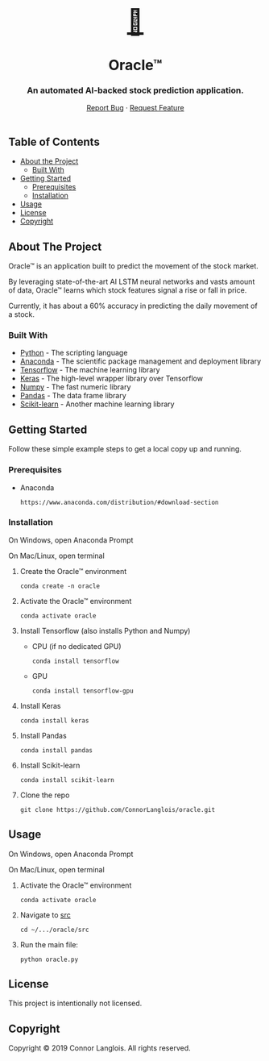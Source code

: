 <div align="center">
  <a href="#" style="font-size:50px">🔮</a>
</div>
<h1 align="center">Oracle™</h1>
<h3 align="center">An automated AI-backed stock prediction application.</h3>
<div align="center">
	<a href="https://github.com/ConnorLanglois/oracle/issues">Report Bug</a>
	·
	<a href="https://github.com/ConnorLanglois/oracle/issues">Request Feature</a>
</div>
<br>

## Table of Contents

* [About the Project](#about-the-project)
  * [Built With](#built-with)
* [Getting Started](#getting-started)
  * [Prerequisites](#prerequisites)
  * [Installation](#installation)
* [Usage](#usage)
* [License](#license)
* [Copyright](#copyright)

## About The Project

Oracle™ is an application built to predict the movement of the stock market.

By leveraging state-of-the-art AI LSTM neural networks and vasts amount of data, Oracle™ learns which stock features signal a rise or fall in price.

Currently, it has about a 60% accuracy in predicting the daily movement of a stock.

### Built With

* [Python](https://www.python.org/) - The scripting language
* [Anaconda](https://www.anaconda.com) - The scientific package management and deployment library
* [Tensorflow](https://www.tensorflow.org) - The machine learning library
* [Keras](https://keras.io) - The high-level wrapper library over Tensorflow
* [Numpy](https://numpy.org) - The fast numeric library
* [Pandas](https://pandas.pydata.org) - The data frame library
* [Scikit-learn](https://scikit-learn.org) - Another machine learning library

## Getting Started

Follow these simple example steps to get a local copy up and running.

### Prerequisites

* Anaconda
	```
	https://www.anaconda.com/distribution/#download-section
	```

### Installation

On Windows, open Anaconda Prompt

On Mac/Linux, open terminal

1. Create the Oracle™ environment
	```shell
	conda create -n oracle
	```

2. Activate the Oracle™ environment
	```shell
	conda activate oracle
	```

3. Install Tensorflow (also installs Python and Numpy)
	* CPU (if no dedicated GPU)
		```shell
		conda install tensorflow
		```
	* GPU
		```shell
		conda install tensorflow-gpu
		```

6. Install Keras
	```shell
	conda install keras
	```

5. Install Pandas
	```shell
	conda install pandas
	```

5. Install Scikit-learn
	```shell
	conda install scikit-learn
	```

4. Clone the repo
	```shell
	git clone https://github.com/ConnorLanglois/oracle.git
	```

## Usage

On Windows, open Anaconda Prompt

On Mac/Linux, open terminal

1. Activate the Oracle™ environment
	```shell
	conda activate oracle
	```

2. Navigate to [src](src)
	```shell
	cd ~/.../oracle/src
	```

2. Run the main file:
	```shell
	python oracle.py
	```

## License

This project is intentionally not licensed.

## Copyright

Copyright © 2019 Connor Langlois. All rights reserved.
